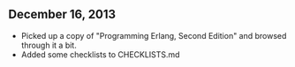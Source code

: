 ## December 16, 2013

* Picked up a copy of "Programming Erlang, Second Edition" and browsed 
through it a bit.
* Added some checklists to CHECKLISTS.md
